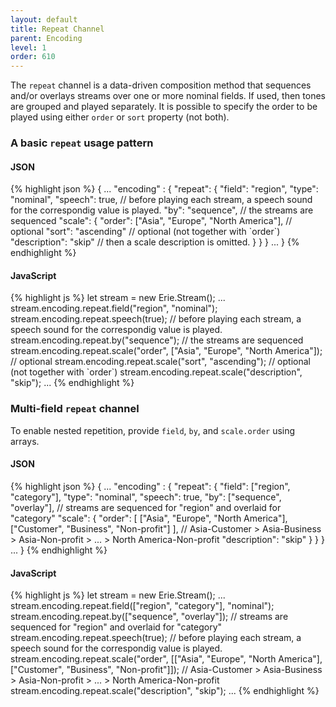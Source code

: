 ```yaml
---
layout: default
title: Repeat Channel
parent: Encoding
level: 1
order: 610
---
```


The `repeat` channel is a data-driven composition method that sequences and/or overlays streams over one or more nominal fields.
If used, then tones are grouped and played separately.
It is possible to specify the order to be played using either `order` or `sort` property (not both).

### A basic `repeat` usage pattern

<code-groups>
<code-group>
<h4>JSON</h4>
{% highlight json %}
{
  ...
  "encoding" : {
    "repeat": {
      "field": "region",
      "type": "nominal",
      "speech": true, // before playing each stream, a speech sound for the correspondig value is played.
      "by": "sequence", // the streams are sequenced
      "scale": {
        "order": ["Asia", "Europe", "North America"], // optional
        "sort": "ascending" // optional (not together with `order`)
        "description": "skip" // then a scale description is omitted.
      }
    }
  }
  ...
}
{% endhighlight %}
</code-group>
<code-group>
<h4>JavaScript</h4>
{% highlight js %}
let stream = new Erie.Stream();
...
stream.encoding.repeat.field("region", "nominal");
stream.encoding.repeat.speech(true); // before playing each stream, a speech sound for the correspondig value is played.
stream.encoding.repeat.by("sequence"); // the streams are sequenced
stream.encoding.repeat.scale("order", ["Asia", "Europe", "North America"]); // optional
stream.encoding.repeat.scale("sort", "ascending"); // optional (not together with `order`)
stream.encoding.repeat.scale("description", "skip");
...
{% endhighlight %}
</code-group>
</code-groups>

<!-- example -->

### Multi-field `repeat` channel

To enable nested repetition, provide `field`, `by`, and `scale.order` using arrays.

<code-groups>
<code-group>
<h4>JSON</h4>
{% highlight json %}
{
  ...
  "encoding" : {
    "repeat": {
      "field": ["region", "category"],
      "type": "nominal",
      "speech": true,
      "by": ["sequence", "overlay"], // streams are sequenced for "region" and overlaid for "category"
      "scale": {
        "order": [
          ["Asia", "Europe", "North America"],
          ["Customer", "Business", "Non-profit"]
        ], // Asia-Customer > Asia-Business > Asia-Non-profit > ... > North America-Non-profit
        "description": "skip"
      }
    }
  }
  ...
}
{% endhighlight %}
</code-group>
<code-group>
<h4>JavaScript</h4>
{% highlight js %}
let stream = new Erie.Stream();
...
stream.encoding.repeat.field(["region", "category"], "nominal");
stream.encoding.repeat.by(["sequence", "overlay"]); // streams are sequenced for "region" and overlaid for "category"
stream.encoding.repeat.speech(true); // before playing each stream, a speech sound for the correspondig value is played.
stream.encoding.repeat.scale("order", [["Asia", "Europe", "North America"], ["Customer", "Business", "Non-profit"]]); // Asia-Customer > Asia-Business > Asia-Non-profit > ... > North America-Non-profit
stream.encoding.repeat.scale("description", "skip");
...
{% endhighlight %}
</code-group>
</code-groups>

<!-- example -->